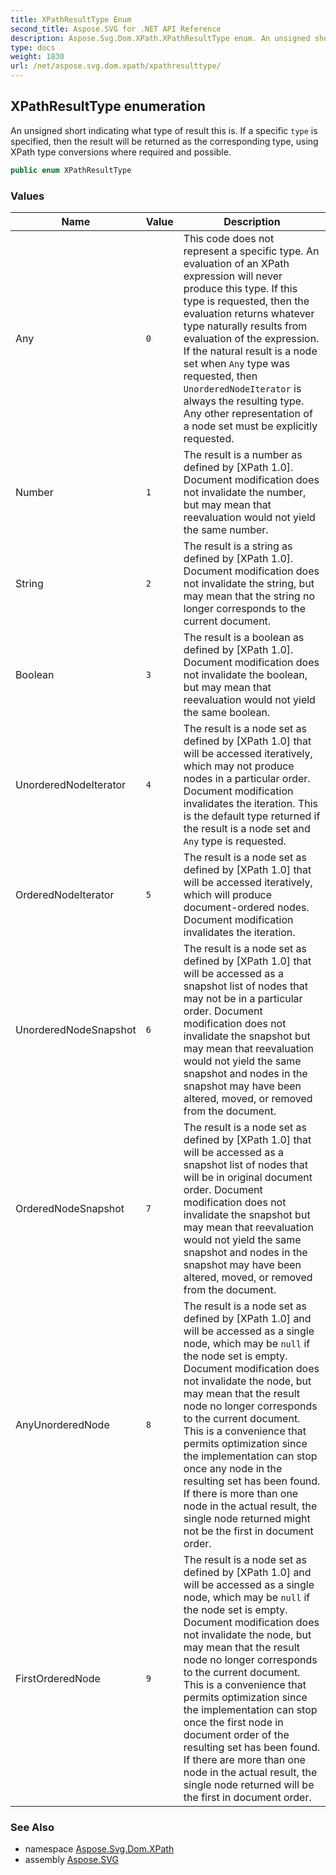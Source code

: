 ```yaml
---
title: XPathResultType Enum
second_title: Aspose.SVG for .NET API Reference
description: Aspose.Svg.Dom.XPath.XPathResultType enum. An unsigned short indicating what type of result this is. If a specific type is specified then the result will be returned as the corresponding type using XPath type conversions where required and possible
type: docs
weight: 1830
url: /net/aspose.svg.dom.xpath/xpathresulttype/
---
```

## XPathResultType enumeration

An unsigned short indicating what type of result this is. If a specific `type` is specified, then the result will be returned as the corresponding type, using XPath type conversions where required and possible.

```csharp
public enum XPathResultType
```

### Values

| Name | Value | Description |
| --- | --- | --- |
| Any | `0` | This code does not represent a specific type. An evaluation of an XPath expression will never produce this type. If this type is requested, then the evaluation returns whatever type naturally results from evaluation of the expression. If the natural result is a node set when `Any` type was requested, then `UnorderedNodeIterator` is always the resulting type. Any other representation of a node set must be explicitly requested. |
| Number | `1` | The result is a number as defined by [XPath 1.0]. Document modification does not invalidate the number, but may mean that reevaluation would not yield the same number. |
| String | `2` | The result is a string as defined by [XPath 1.0]. Document modification does not invalidate the string, but may mean that the string no longer corresponds to the current document. |
| Boolean | `3` | The result is a boolean as defined by [XPath 1.0]. Document modification does not invalidate the boolean, but may mean that reevaluation would not yield the same boolean. |
| UnorderedNodeIterator | `4` | The result is a node set as defined by [XPath 1.0] that will be accessed iteratively, which may not produce nodes in a particular order. Document modification invalidates the iteration. This is the default type returned if the result is a node set and `Any` type is requested. |
| OrderedNodeIterator | `5` | The result is a node set as defined by [XPath 1.0] that will be accessed iteratively, which will produce document-ordered nodes. Document modification invalidates the iteration. |
| UnorderedNodeSnapshot | `6` | The result is a node set as defined by [XPath 1.0] that will be accessed as a snapshot list of nodes that may not be in a particular order. Document modification does not invalidate the snapshot but may mean that reevaluation would not yield the same snapshot and nodes in the snapshot may have been altered, moved, or removed from the document. |
| OrderedNodeSnapshot | `7` | The result is a node set as defined by [XPath 1.0] that will be accessed as a snapshot list of nodes that will be in original document order. Document modification does not invalidate the snapshot but may mean that reevaluation would not yield the same snapshot and nodes in the snapshot may have been altered, moved, or removed from the document. |
| AnyUnorderedNode | `8` | The result is a node set as defined by [XPath 1.0] and will be accessed as a single node, which may be `null` if the node set is empty. Document modification does not invalidate the node, but may mean that the result node no longer corresponds to the current document. This is a convenience that permits optimization since the implementation can stop once any node in the resulting set has been found. If there is more than one node in the actual result, the single node returned might not be the first in document order. |
| FirstOrderedNode | `9` | The result is a node set as defined by [XPath 1.0] and will be accessed as a single node, which may be `null` if the node set is empty. Document modification does not invalidate the node, but may mean that the result node no longer corresponds to the current document. This is a convenience that permits optimization since the implementation can stop once the first node in document order of the resulting set has been found. If there are more than one node in the actual result, the single node returned will be the first in document order. |

### See Also

* namespace [Aspose.Svg.Dom.XPath](../../aspose.svg.dom.xpath/)
* assembly [Aspose.SVG](../../)
